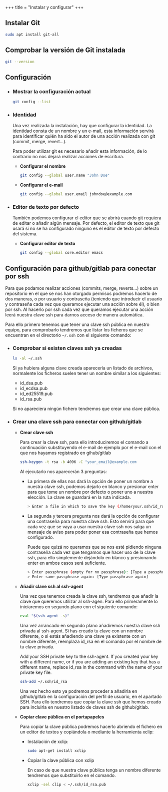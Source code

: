 +++
title = "Instalar y configurar"
+++

## Instalar Git

```bash
sudo apt install git-all
```

## Comprobar la versión de Git instalada

```bash
git --version
```

## Configuración

- ### Mostrar la configuración actual

  ```bash
  git config --list
  ```

- ### Identidad

  Una vez realizada la instalación, hay que configurar la identidad. La identidad consta de un nombre y un e-mail, esta información servirá para identificar quién ha sido el autor de una acción realizada con git (commit, merge, revert...).

  Para poder utilizar git es necesario añadir esta información, de lo contrario no nos dejará realizar acciones de escritura.

  - **Configurar el nombre**

     ```bash
     git config --global user.name "John Doe"
     ```

  - **Configurar el e-mail**

     ```bash
     git config --global user.email johndoe@example.com
     ```

- ### Editor de texto por defecto

  También podemos configurar el editor que se abrirá cuando git requiera de editar o añadir algún mensaje. Por defecto, el editor de texto que git usará si no se ha configurado ninguno es el editor de texto por defecto del sistema.

  - **Configurar editor de texto**

     ```bash
     git config --global core.editor emacs
     ```

## Configuración para github/gitlab para conectar por ssh

Para que podamos realizar acciones (commits, merge, reverts...) sobre un repositorio en el que se nos han otorgado permisos podremos hacerlo de dos maneras, o por usuario y contraseña (teniendo que introducir el usuario y contraseña cada vez que queramos ejecutar una acción sobre él), o bien por ssh. Al hacerlo por ssh cada vez que queramos ejecutar una acción leerá nuestra clave ssh para darnos acceso de manera automática.

Para ello primero tenemos que tener una clave ssh pública en nuestro equipo, para comprobarlo tendremos que listar los ficheros que se encuentran en el directorio `~/.ssh` con el siguiente comando:

- ### Comprobar si existen claves ssh ya creadas

  ```bash
  ls -al ~/.ssh
  ```

  Si ya hubiera alguna clave creada aparecería un listado de archivos, normalente los ficheros suelen tener un nombre similar a los siguientes:

   - id_dsa.pub
   - id_ecdsa.pub
   - id_ed25519.pub
   - id_rsa.pub

   Si no apareciera ningún fichero tendremos que crear una clave pública.

- ### Crear una clave ssh para conectar con github/gitlab
  
  - **Crear clave ssh**

    Para crear la clave ssh, para ello introduciremos el comando a continuación substituyendo el e-mail de ejemplo por el e-mail con el que nos hayamos registrado en gihub/gitlab

    ```bash
    ssh-keygen -t rsa -b 4096 -C "your_email@example.com
    ```

    Al ejecutarlo nos aparecerán 3 preguntas:

    - La primera de ellas nos dará la opción de poner un nombre a nuestra clave ssh, podemos dejarlo en blanco y presionar enter para que tome un nombre por defecto o poner uno a nuestra elección. La clave se guardará en la ruta indicada.

      ```bash
      > Enter a file in which to save the key (/home/you/.ssh/id_rsa): 
      ```

    - La segunda y tercera pregunta nos dará la opción de configurar una contraseña para nuestra clave ssh. Esto servirá para que cada vez que se vaya a usar nuestra clave ssh nos salga un mensaje de aviso para poder poner esa contraseña que hemos configurado.

      Puede que quizá no queramos que se nos esté pidiendo ninguna contraseña cada vez que tengamos que hacer uso de la clave ssh, para ello simplemente dejándolo en blanco y presionando enter en ambos casos será suficiente.

      ```bash
      > Enter passphrase (empty for no passphrase): [Type a passphrase]
      > Enter same passphrase again: [Type passphrase again]
      ```
  
  - **Añadir clave ssh al ssh-agent**

    Una vez que tenemos creada la clave ssh, tendremos que añadir la clave que queremos utilizar al ssh-agen. Para ello primeramente lo iniciaremos en segundo plano con el siguiente comando:

    ```bash
    eval "$(ssh-agent -s)"
    ```

    Una vez arrancado en segundo plano añadiremos nuestra clave ssh privada al ssh-agent. Si has creado tu clave con un nombre diferente, o si estás añadiendo una clave ya existente con un nombre diferente, reemplaza id_rsa en el comando por el nombre de tu clave privada.

    Add your SSH private key to the ssh-agent. If you created your key with a different name, or if you are adding an existing key that has a different name, replace id_rsa in the command with the name of your private key file.

    ```bash
    ssh-add ~/.ssh/id_rsa
    ```

    Una vez hecho esto ya podremos proceder a añadirla en github/gitlab en la configuración del perfil de usuario, en el apartado SSH. Para ello tendremos que copiar la clave ssh que hemos creado para incluirla en nuestro listado de claves ssh de github/gitlab.

  - **Copiar clave pública en el portapapeles**

    Para copiar la clave pública podremos hacerlo abriendo el fichero en un editor de textos y copiándola o mediante la herramienta xclip:

    - Instalación de xclip:

      ```bash
      sudo apt-get install xclip
      ```

    - Copiar la clave pública con xclip

      En caso de que nuestra clave pública tenga un nombre diferente tendremos que substituirlo en el comando.

      ```bash
      xclip -sel clip < ~/.ssh/id_rsa.pub
      ```